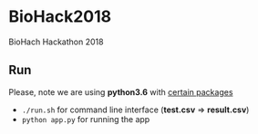 # BioHack2018

BioHach Hackathon 2018

## Run

Please, note we are using **python3.6** with [certain packages](requirements.txt)

* `./run.sh` for command line interface (**test.csv** => **result.csv**)
* `python app.py` for running the app
